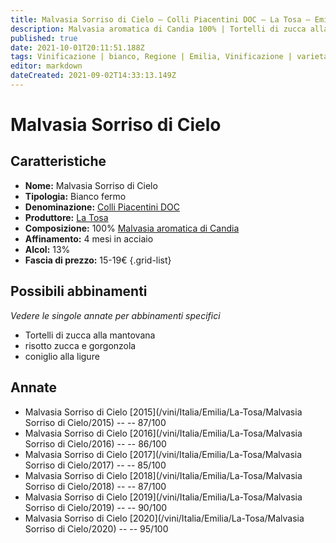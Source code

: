 ```yaml
---
title: Malvasia Sorriso di Cielo – Colli Piacentini DOC – La Tosa – Emilia (IT) – 15-19€ – 3★-5★
description: Malvasia aromatica di Candia 100% | Tortelli di zucca alla mantovana – Risotto zucca e gorgonzola – Coniglio alla ligure
published: true
date: 2021-10-01T20:11:51.188Z
tags: Vinificazione | bianco, Regione | Emilia, Vinificazione | varietale, Vinificazione | fermo, Valutazioni | 5 stelle, Vitigni | Malvasia di Candia aromatica, Prezzi | 15-19€, Alimento | pasta, Alimento-dettagli | tortelli, Aromatizzazione | alla zucca, Alimento | Risotto zucca e gorgonzola, Alimento | coniglio, Aromatizzazione | alla ligure, 
editor: markdown
dateCreated: 2021-09-02T14:33:13.149Z
---
```


# Malvasia Sorriso di Cielo

## Caratteristiche
- **Nome:** Malvasia Sorriso di Cielo
- **Tipologia:** Bianco fermo
- **Denominazione:** [Colli Piacentini DOC](/denominazioni/Italia/Emilia/DOC/Colli-Piacentini)
- **Produttore:** [La Tosa](/produttori/Italia/Emilia/La-Tosa) 
- **Composizione:** 100% [Malvasia aromatica di Candia](/vitigni/Italia/bacca-bianca/malvasia-di-candia-aromatica)
- **Affinamento:** 4 mesi in acciaio
- **Alcol:** 13%
- **Fascia di prezzo:** 15-19€
{.grid-list}



## Possibili abbinamenti
*Vedere le singole annate per abbinamenti specifici*

- Tortelli di zucca alla mantovana
- risotto zucca e gorgonzola
- coniglio alla ligure


## Annate
- Malvasia Sorriso di Cielo [2015](/vini/Italia/Emilia/La-Tosa/Malvasia Sorriso di Cielo/2015) -- <span class="star-3"></span> -- 87/100
- Malvasia Sorriso di Cielo [2016](/vini/Italia/Emilia/La-Tosa/Malvasia Sorriso di Cielo/2016) -- <span class="star-3"></span> -- 86/100
- Malvasia Sorriso di Cielo [2017](/vini/Italia/Emilia/La-Tosa/Malvasia Sorriso di Cielo/2017) -- <span class="star-3"></span> -- 85/100
- Malvasia Sorriso di Cielo [2018](/vini/Italia/Emilia/La-Tosa/Malvasia Sorriso di Cielo/2018) -- <span class="star-3"></span> -- 87/100
- Malvasia Sorriso di Cielo [2019](/vini/Italia/Emilia/La-Tosa/Malvasia Sorriso di Cielo/2019) -- <span class="star-4"></span> -- 90/100
- Malvasia Sorriso di Cielo [2020](/vini/Italia/Emilia/La-Tosa/Malvasia Sorriso di Cielo/2020) -- <span class="star-5"></span> -- 95/100


